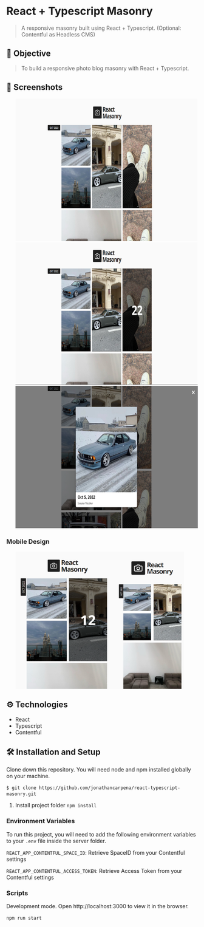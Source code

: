 # React + Typescript Masonry

> A responsive masonry built using React + Typescript. (Optional: Contentful as Headless CMS)

## 🚀 Objective

> To build a responsive photo blog masonry with React + Typescript.

## 📸 Screenshots

<ul style="display:flex flex-direction:column">
<img src="./screenshots/landing.PNG" width="690" height="375" alt="landing"> 
<img src="./screenshots/dateOnHover.PNG" width="690" height="375" alt="dateOnHover">
<img src="./screenshots/photoOpen.PNG" width="690" height="375" alt="photoOpen">    
</ul>

### Mobile Design

<ul style="display:flex">
<img src="./screenshots/tablet.PNG" width="271" height="361" alt="tablet">  
<img src="./screenshots/mobile.PNG" width="173" height="361" alt="mobile">  
</ul>

## ⚙ Technologies

-  React
-  Typescript
-  Contentful



## 🛠 Installation and Setup

Clone down this repository. You will need node and npm installed globally on
your machine.

```
$ git clone https://github.com/jonathancarpena/react-typescript-masonry.git
```

1. Install project folder `npm install`

### Environment Variables

To run this project, you will need to add the following environment variables to
your `.env` file inside the server folder.

`REACT_APP_CONTENTFUL_SPACE_ID`: Retrieve SpaceID from your Contentful settings

`REACT_APP_CONTENTFUL_ACCESS_TOKEN`: Retrieve Access Token from your Contentful settings

### Scripts

Development mode. Open http://localhost:3000 to view it in the browser.

```
npm run start
```
